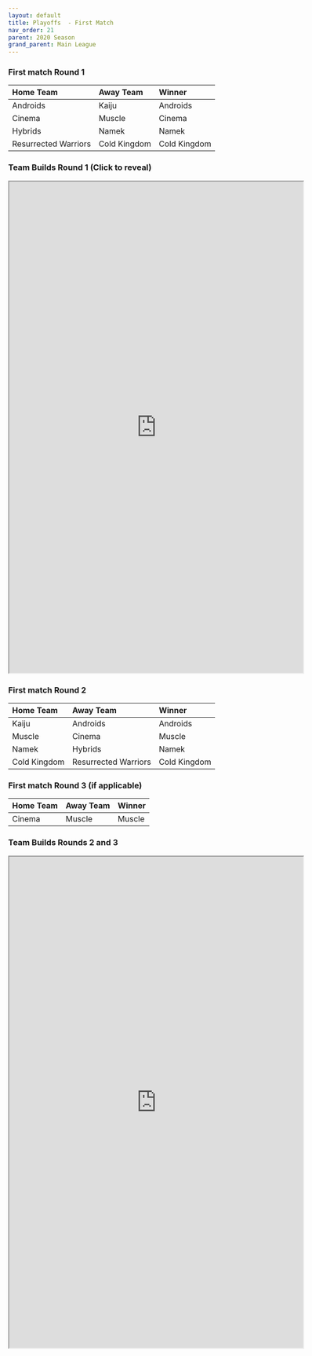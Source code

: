 ```yaml
---
layout: default
title: Playoffs  - First Match
nav_order: 21
parent: 2020 Season
grand_parent: Main League
---
```


### First match Round 1

|  Home Team            | Away Team        | Winner          |
| :---------------------| :----------------| :---------------|
| Androids              | Kaiju            |  Androids       |
| Cinema                | Muscle           |  Cinema         |
| Hybrids               | Namek            |  Namek          |
| Resurrected Warriors  | Cold Kingdom     |  Cold Kingdom   |



### Team Builds Round 1 (Click to reveal)

<iframe width=600 height=1000 scrolling="yes" src="https://docs.google.com/document/d/e/2PACX-1vRAVwlBRviq1g6KQZgPx4l8JV_awk40sUMpUthXGvabgGKJHWcucyEdy6GTSyg3s9WtK5wJf_s0CQSY/pub?embedded=true"></iframe>

### First match Round 2

|  Home Team            | Away Team        | Winner          |
| :---------------------| :----------------| :---------------|
| Kaiju                 | Androids            | Androids        |
| Muscle                | Cinema              | Muscle          |
| Namek                 | Hybrids             | Namek           |
| Cold Kingdom          | Resurrected Warriors| Cold Kingdom    |

### First match Round 3 (if applicable)

|  Home Team            | Away Team        | Winner          |
| :---------------------| :----------------| :---------------|
| Cinema                | Muscle           | Muscle          |

### Team Builds Rounds 2 and 3 

<iframe width=600 height=1000 scrolling="yes" src="https://docs.google.com/document/d/e/2PACX-1vQFahMPea8SPcADDVno1Cr3A5n2SDlKejjDghdUFgaut9v0x1rz7YrLIop7rTV-qYdmA1eO-GXNMitL/pub?embedded=true"></iframe>